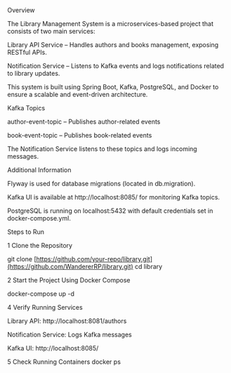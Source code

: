 Overview

The Library Management System is a microservices-based project that consists of two main services:

Library API Service – Handles authors and books management, exposing RESTful APIs.

Notification Service – Listens to Kafka events and logs notifications related to library updates.

This system is built using Spring Boot, Kafka, PostgreSQL, and Docker to ensure a scalable and event-driven architecture.


Kafka Topics

author-event-topic – Publishes author-related events

book-event-topic – Publishes book-related events

The Notification Service listens to these topics and logs incoming messages.


Additional Information

Flyway is used for database migrations (located in db.migration).

Kafka UI is available at http://localhost:8085/ for monitoring Kafka topics.

PostgreSQL is running on localhost:5432 with default credentials set in docker-compose.yml.


Steps to Run

1 Clone the Repository

git clone [https://github.com/your-repo/library.git](https://github.com/WandererRP/library.git)
cd library

2 Start the Project Using Docker Compose

docker-compose up -d

4 Verify Running Services

Library API: http://localhost:8081/authors

Notification Service: Logs Kafka messages

Kafka UI: http://localhost:8085/

5 Check Running Containers
docker ps
